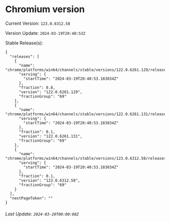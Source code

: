 # Chromium version

Current Version: `123.0.6312.58`

Version Update: `2024-03-19T20:40:53Z`

Stable Release(s):
```
{
  "releases": [
    {
      "name": "chrome/platforms/win64/channels/stable/versions/122.0.6261.129/releases/1710880853",
      "serving": {
        "startTime": "2024-03-19T20:40:53.183034Z"
      },
      "fraction": 0.8,
      "version": "122.0.6261.129",
      "fractionGroup": "69"
    },
    {
      "name": "chrome/platforms/win64/channels/stable/versions/122.0.6261.131/releases/1710880853",
      "serving": {
        "startTime": "2024-03-19T20:40:53.183034Z"
      },
      "fraction": 0.1,
      "version": "122.0.6261.131",
      "fractionGroup": "69"
    },
    {
      "name": "chrome/platforms/win64/channels/stable/versions/123.0.6312.58/releases/1710880853",
      "serving": {
        "startTime": "2024-03-19T20:40:53.183034Z"
      },
      "fraction": 0.1,
      "version": "123.0.6312.58",
      "fractionGroup": "69"
    }
  ],
  "nextPageToken": ""
}
```

###### Last Update: `2024-03-20T00:00:08Z`
        